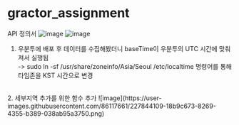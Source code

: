 # gractor_assignment

API 정의서
![image](https://user-images.githubusercontent.com/86117661/227777697-eb79967d-4726-4f39-b53b-22ac9e0596a3.png)
![image](https://user-images.githubusercontent.com/86117661/227821646-6a0c97c0-4636-467f-90a1-b94bae7f914d.png)



1. 우분투에 배포 후 데이터를 수집해봤더니 baseTime이 우분투의 UTC 시간에 맞춰져서 실행됨<br/>
-> sudo ln -sf /usr/share/zoneinfo/Asia/Seoul /etc/localtime 명령어를 통해 타임존을 KST 시간으로 변경
<br/>
2. 세부지역 추가를 위한 함수 추가  
![image](https://user-images.githubusercontent.com/86117661/227844109-18b9c673-8269-4355-b389-038ab95a3750.png)

